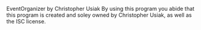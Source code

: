 EventOrganizer by Christopher Usiak
By using this program you abide that this program is created and soley owned by Christopher Usiak, as well as the ISC license.